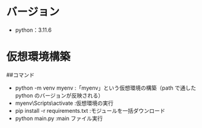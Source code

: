 # バージョン

- python：3.11.6

# 仮想環境構築

##コマンド

- python -m venv myenv :「myenv」という仮想環境の構築（path で通した python のバージョンが反映される）
- myenv\Scripts\activate :仮想環境の実行
- pip install -r requirements.txt :モジュールを一括ダウンロード
- python main.py :main ファイル実行
